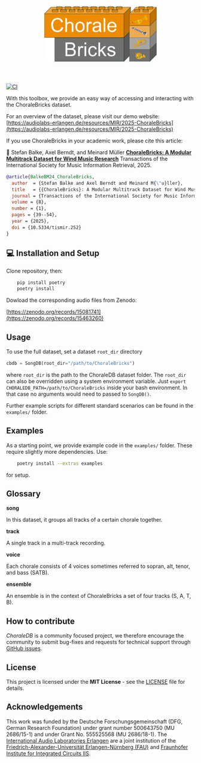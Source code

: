 <h1 align="center">
<img src="https://raw.githubusercontent.com/stefan-balke/choralebricks/refs/heads/main/docs/img/logo_cb.png" width="300">
</h1><br>

[![CI](https://github.com/stefan-balke/choralebricks/actions/workflows/python-package.yml/badge.svg)](https://github.com/stefan-balke/choralebricks/actions/workflows/python-package.yml)

With this toolbox, we provide an easy way of accessing and interacting with the ChoraleBricks dataset.

For an overview of the dataset, please visit our demo website:<br />
[https://audiolabs-erlangen.de/resources/MIR/2025-ChoraleBricks](https://audiolabs-erlangen.de/resources/MIR/2025-ChoraleBricks)

If you use ChoraleBricks in your academic work, please cite this article:

:blue_book: Stefan Balke, Axel Berndt, and Meinard Müller
[**ChoraleBricks: A Modular Multitrack Dataset for Wind Music Research**](#)
Transactions of the International Society for Music Information Retrieval, 2025.


```bibtex
@article{BalkeBM24_ChoraleBricks,
  author  = {Stefan Balke and Axel Berndt and Meinard M{\"u}ller},
  title   = {{ChoraleBricks}: A Modular Multitrack Dataset for Wind Music Research},
  journal = {Transactions of the International Society for Music Information Retrieval},
  volume = {8},
  number = {1},
  pages = {39--54},
  year = {2025},
  doi = {10.5334/tismir.252}
}
```

## :computer: Installation and Setup

Clone repository, then:

```bash
    pip install poetry
    poetry install
```

Dowload the corresponding audio files from Zenodo:

[https://zenodo.org/records/15081741](https://zenodo.org/records/15463260)

## Usage

To use the full dataset, set a dataset `root_dir` directory

```python
cbdb = SongDB(root_dir="/path/to/ChoraleBricks")
```

where `root_dir` is the path to the ChoraleDB dataset folder.
The `root_dir` can also be overridden using a system environment variable.
Just ```export CHORALEDB_PATH=/path/to/ChoraleBricks``` inside your bash environment.
In that case no arguments would need to passed to `SongDB()`.

Further example scripts for different standard scenarios can be found in the `examples/` folder.

## Examples

As a starting point, we provide example code in the `examples/` folder.
These require slightly more dependencies. Use:
```bash
    poetry install --extras examples
```
for setup.

## Glossary

**song**

In this dataset, it groups all tracks of a certain chorale together.

**track**

A single track in a multi-track recording.

**voice**

Each chorale consists of 4 voices sometimes referred to sopran, alt, tenor, and bass (SATB).

**ensemble**

An ensemble is in the context of ChoraleBricks a set of four tracks (S, A, T, B).

## How to contribute

_ChoraleDB_ is a community focused project, we therefore encourage the community to submit bug-fixes and requests for technical support through [GitHub issues](https://github.com/stefan-balke/choralebricks/issues/new).

## License

This project is licensed under the **MIT License** - see the [LICENSE](./LICENSE) file for details.

## Acknowledgements

This work was funded by the Deutsche Forschungsgemeinschaft (DFG, German Research Foundation) under grant number 500643750 (MU 2686/15-1) and under Grant No. 555525568 (MU 2686/18-1).
The [International Audio Laboratories Erlangen](https://audiolabs-erlangen.de) are a joint institution of the [Friedrich-Alexander-Universität Erlangen-Nürnberg (FAU)](https://www.fau.eu) and [Fraunhofer Institute for Integrated Circuits IIS](https://www.iis.fraunhofer.de/en.html).

